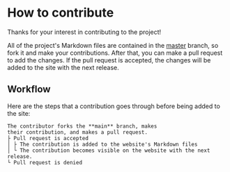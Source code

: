 # How to contribute

Thanks for your interest in contributing to the project!

All of the project's Markdown files are contained in the [master](https://github.com/sleepiie/formatting) branch, so fork it and make your contributions. After that, you can make a pull request to add the changes. If the pull request is accepted, the changes will be added to the site with the next release.

## Workflow

Here are the steps that a contribution goes through before being added to the site:

```
The contributor forks the **main** branch, makes
their contribution, and makes a pull request.
├ Pull request is accepted
│ ├ The contribution is added to the website's Markdown files
│ └ The contribution becomes visible on the website with the next release.
└ Pull request is denied
```
